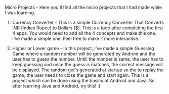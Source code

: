 Micro Projects - Here you'll find all the micro projects that I had made while I was learning.

1. Currency Converter - This is a simple Currency Converter That Converts INR (Indian Rupee) to Dollars ($). This is a todo after completing the first 4 apps. You would need to add all the 4 concepts and make this one. I've made a simple one. Feel free to make it more interactive.

2. Higher or Lower game - In this project, I've made a simple Guessing Game where a random number will be generated by Android and the user has to guess the number. Untill the number is same, the user has to keep guessing and once the guess is matches, the correct message will be displayed. The random get's generated at startup so the to replay the game, the user needs to close the game and start again. This is a project which can be done using the basics of Android and Java. So after learning Java and Android, try this! :)

